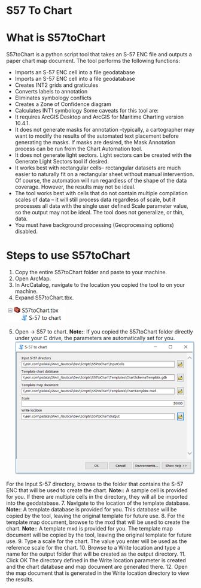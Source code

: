 # S57 To Chart

# What is S57toChart

S57toChart is a python script tool that takes an S-57 ENC file and outputs a paper chart map document.
The tool performs the following functions:
* Imports an S-57 ENC cell into a file geodatabase
* Imports an S-57 ENC cell into a file geodatabase
* Creates INT2 grids and graticules
* Converts labels to annotation
* Eliminates symbology conflicts
* Creates a Zone of Confidence diagram
* Calculates INT1 symbology
Some caveats for this tool are:
* It requires ArcGIS Desktop and ArcGIS for Maritime Charting version 10.4.1.
* It does not generate masks for annotation –typically, a cartographer may want to modify the results of the automated text placement before generating the masks. If masks are desired, the Mask Annotation process can be run from the Chart Automation tool.
* It does not generate light sectors. Light sectors can be created with the Generate Light Sectors tool if desired.
* It works best with rectangular cells– rectangular datasets are much easier to naturally fit on a rectangular sheet without manual intervention. Of course, the automation will run regardless of the shape of the data coverage. However, the results may not be ideal.
* The tool works best with cells that do not contain multiple compilation scales of data – it will still process data regardless of scale, but it processes all data with the single user defined Scale parameter value, so the output may not be ideal. The tool does not generalize, or thin, data.
* You must have background processing (Geoprocessing options) disabled.

# Steps to use S57toChart
1. Copy the entire S57toChart folder and paste to your machine.
2. Open ArcMap.
3. In ArcCatalog, navigate to the location you copied the tool to on your machine.
4. Expand S57toChart.tbx.

  ![App](Capture2.PNG)

5. Open -> S57 to chart.
  **Note:**: If you copied the S57toChart folder directly under your C drive, the parameters are automatically set for you.
  ![App](Capture.PNG)

  For the Input S-57 directory, browse to the folder that contains the S-57 ENC that will be used to
  create the chart.
  **Note:**: A sample cell is provided for you. If there are multiple cells in the directory, they will all be
  imported into the geodatabase.
7. Navigate to the location of the template database.
  **Note:**: A template database is provided for you. This database will be copied by the tool, leaving
  the original template for future use.
8. For the template map document, browse to the mxd that will be used to create the chart.
  **Note:**: A template mxd is provided for you. The template map document will be copied by the
  tool, leaving the original template for future use.
9. Type a scale for the chart. The value you enter will be used as the reference scale for the chart.
10. Browse to a Write location and type a name for the output folder that will be created as the
output directory.
11. Click OK
The directory defined in the Write location parameter is created and the chart database and map
document are generated there.
12. Open the map document that is generated in the Write location directory to view the results.
